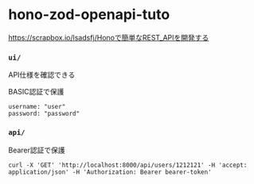 # hono-zod-openapi-tuto

https://scrapbox.io/lsadsfj/Honoで簡単なREST_APIを開発する

### `ui/`

API仕様を確認できる

BASIC認証で保護

```
username: "user"
password: "password"
```

### `api/`

Bearer認証で保護

```
curl -X 'GET' 'http://localhost:8000/api/users/1212121' -H 'accept: application/json' -H 'Authorization: Bearer bearer-token'
```
